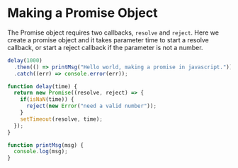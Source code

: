 # Making a Promise Object



The Promise object requires two callbacks, `resolve` and `reject`. Here we create a promise object and it takes parameter time to start a resolve callback, or start a reject callback if the parameter is not a number.



```javascript
delay(1000)
  .then(() => printMsg("Hello world, making a promise in javascript."))
  .catch((err) => console.error(err));

function delay(time) {
  return new Promise((resolve, reject) => {
    if(isNaN(time)) {
      reject(new Error("need a valid number"));
    }
    setTimeout(resolve, time);
  });
}

function printMsg(msg) {
  console.log(msg);
}
```

